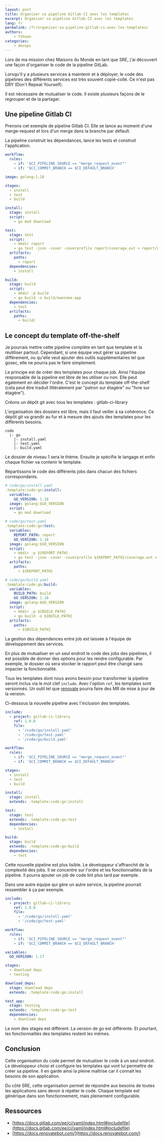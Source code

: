 ```yaml
---
layout: post
title: Organiser sa pipeline Gitlab CI avec les templates
excerpt: Organiser sa pipeline Gitlab CI avec les templates
lang: fr
permalink: /fr/organiser-sa-pipeline-gitlab-ci-avec-les-templates/
authors:
    - tthuon
categories:
    - devops
---
```


Lors de ma mission chez Maisons du Monde en tant que SRE, j'ai découvert une façon d'organiser le code de la pipeline GitLab.

Lorsqu'il y a plusieurs services à maintenir et à déployer, le code des pipelines des différents
services est très souvent copié-collé. Ce n'est pas DRY (Don't Repeat Yourself).

Il est nécessaire de mutualiser le code. Il existe plusieurs façons de le regrouper et de la partager.

## Une pipeline Gitlab CI

Prenons cet exemple de pipeline Gitlab CI. Elle se lance au moment d'une merge-request
et lors d'un merge dans la branche par défault.

La pipeline construit les dépendances, lance les tests et construit l'application.

```yaml
workflow:
  rules:
    - if: '$CI_PIPELINE_SOURCE == "merge_request_event"'
    - if: '$CI_COMMIT_BRANCH == $CI_DEFAULT_BRANCH'

image: golang:1.18

stages:
  - install
  - test
  - build

install:
  stage: install
  script:
    - go mod download

test:
  stage: test
  script:
    - mkdir report
    - go test -json -cover -coverprofile report/coverage.out > report/unittest.json
  artifacts:
    paths:
      - report
  dependencies:
    - install

build:
  stage: build
  script:
    - mkdir -p build
    - go build -o build/awesome-app
  dependencies:
    - test
  artifacts:
    paths:
      - build/
```

## Le concept du template off-the-shelf

Je pourrais mettre cette pipeline complète en tant que template et la réutiliser partout. Cependant, si
une équipe veut gérer sa pipeline différement, ou qu'elle veut ajouter des outils supplémentaires tel que
gosec, elle ne pourra pas le faire simplement.

Le principe est de créer des templates pour chaque job. Ainsi l'équipe responsable de la pipeline est libre
de les utiliser ou non. Elle peut également en décider l'ordre. C'est le concept du template off-the-shelf
(cela peut être traduit littéralement par "patron sur étagère" ou "livre sur étagère").

Créons un dépôt git avec tous les templates : gitlab-ci-library

L'organisation des dossiers est libre, mais il faut veiller à sa cohérence. Ce dépôt git va grandir au
fur et à mesure des ajouts des templates pour les différents besoins.

```
code
  |- go
    |- install.yaml
    |- test.yaml
    |- build.yaml
```

Le dossier de niveau 1 sera le thème. Ensuite je spécifie le langage et enfin chaque fichier va contenir le template.

Répartissons le code des différents jobs dans chacun des fichiers correspondants.

```yaml
# code/go/install.yaml
.template:code:go:install:
  variables:
    GO_VERSION: 1.18
  image: golang:$GO_VERSION
  script:
    - go mod download
```

```yaml
# code/go/test.yaml
.template:code:go:test:
  variables:
    REPORT_PATH: report
    GO_VERSION: 1.18
  image: golang:$GO_VERSION
  script:
    - mkdir -p ${REPORT_PATH}
    - go test -json -cover -coverprofile ${REPORT_PATH}/coverage.out > ${REPORT_PATH}/unittest.json
  artifacts:
    paths:
      - ${REPORT_PATH}
```

```yaml
# code/go/build.yaml
.template:code:go:build:
  variables:
    BUILD_PATH: build
    GO_VERSION: 1.18
  image: golang:$GO_VERSION
  script:
    - mkdir -p ${BUILD_PATH}
    - go build -o ${BUILD_PATH}
  artifacts:
    paths:
      - ${BUILD_PATH}
```

La gestion des dépendences entre job est laissée à l'équipe de développement des services.

En plus de mutualiser en un seul endroit le code des jobs des pipelines, il est possible de donner
des options pour les rendre configurable. Par exemple, le dossier où sera stocker le rapport peut être
changé sans impacter la fonctionnalité.

Tous les templates dont nous avons besoin pour transformer la pipeline seront inclus via le mot clef `include`.
Avec l'option `ref`, les templates sont versionnés. Un outil tel que [renovate](https://docs.renovatebot.com/)
pourra faire des MR de mise à jour de la version.

Ci-dessous la nouvelle pipeline avec l'inclusion des templates.

```yaml
include:
  - project: gitlab-ci-library
    ref: 1.0.0
    file:
      - '/code/go/install.yaml'
      - '/code/go/test.yaml'
      - '/code/go/build.yaml'

workflow:
  rules:
    - if: '$CI_PIPELINE_SOURCE == "merge_request_event"'
    - if: '$CI_COMMIT_BRANCH == $CI_DEFAULT_BRANCH'

stages:
  - install
  - test
  - build

install:
  stage: install
  extends: .template:code:go:install

test:
  stage: test
  extends: .template:code:go:test
  dependencies:
    - install

build:
  stage: build
  extends: .template:code:go:build
  dependencies:
    - test
```

Cette nouvelle pipeline est plus lisible. Le développeur s'affranchit de la complexité des jobs. Il se concentre sur
l'ordre et les fonctionnalités de la pipeline. Il pourra ajouter un job de code lint plus tard par exemple.

Dans une autre équipe qui gère un autre service, la pipeline pourrait ressembler à ça par exemple.

```yaml
include:
  - project: gitlab-ci-library
    ref: 1.0.0
    file:
      - '/code/go/install.yaml'
      - '/code/go/test.yaml'

workflow:
  rules:
    - if: '$CI_PIPELINE_SOURCE == "merge_request_event"'
    - if: '$CI_COMMIT_BRANCH == $CI_DEFAULT_BRANCH'

variables:
  GO_VERSION: 1.17

stages:
  - download deps
  - testing

download_deps:
  stage: download deps
  extends: .template:code:go:install

test_app:
  stage: testing
  extends: .template:code:go:test
  dependencies:
    - download deps
```

Le nom des stages est différent. La version de go est différente. Et pourtant, les fonctionnalités des templates restent les mêmes.

## Conclusion

Cette organisation du code permet de mutualiser le code à un seul endroit. Le développeur choisi et configure les templates
qui vont lui permettre de créer sa pipeline. Il en garde ainsi la pleine maîtrise car il connait les besoins de son application.

Du côté SRE, cette organisation permet de répondre aux besoins de toutes les applications sans devoir à répéter le code.
Chaque template est générique dans son fonctionnement, mais pleinement configurable.

## Ressources

- [https://docs.gitlab.com/ee/ci/yaml/index.html#includefile](https://docs.gitlab.com/ee/ci/yaml/index.html#includefile)
- [https://docs.renovatebot.com/](https://docs.renovatebot.com/)
